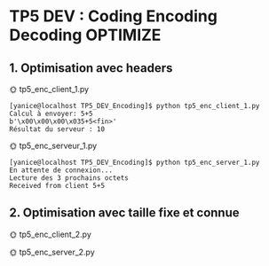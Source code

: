 # TP5 DEV : Coding Encoding Decoding OPTIMIZE

## 1. Optimisation avec headers

🌞 tp5_enc_client_1.py

```
[yanice@localhost TP5_DEV_Encoding]$ python tp5_enc_client_1.py
Calcul à envoyer: 5+5
b'\x00\x00\x00\x035+5<fin>'
Résultat du serveur : 10
```

🌞 tp5_enc_serveur_1.py

```
[yanice@localhost TP5_DEV_Encoding]$ python tp5_enc_server_1.py
En attente de connexion...
Lecture des 3 prochains octets
Received from client 5+5
```

## 2. Optimisation avec taille fixe et connue

🌞 tp5_enc_client_2.py

🌞 tp5_enc_server_2.py

